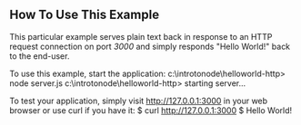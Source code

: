 How To Use This Example
--------

This particular example serves plain text back in response to an HTTP request
connection on port *3000* and simply responds "Hello World!" back to the end-user.

To use this example, start the application:
    c:\introtonode\helloworld-http> node server.js
    c:\introtonode\helloworld-http> starting server...

To test your application, simply visit http://127.0.0.1:3000 in your web browser or use curl if you have it:
    $ curl http://127.0.0.1:3000
    $ Hello World!